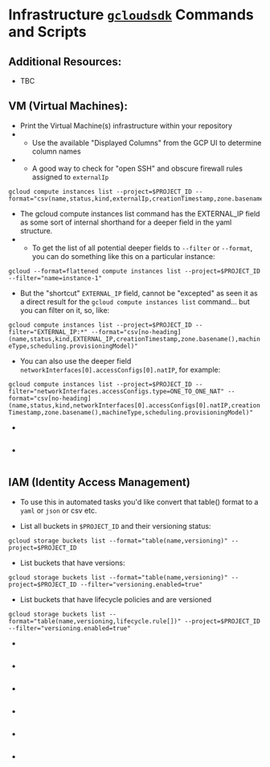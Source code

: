 # Infrastructure [`gcloudsdk`](https://cloud.google.com/sdk/) Commands and Scripts

## Additional Resources:

- TBC

## **VM (Virtual Machines)**:

- Print the Virtual Machine(s) infrastructure within your repository
- - Use the available "Displayed Columns" from the GCP UI to determine column names
- - A good way to check for "open SSH" and obscure firewall rules assigned to `externalIp`

```
gcloud compute instances list --project=$PROJECT_ID --format="csv(name,status,kind,externalIp,creationTimestamp,zone.basename(),machineType,scheduling.provisioningModel)"
```

- The gcloud compute instances list command has the EXTERNAL_IP  field as some sort of internal shorthand for a deeper field in the yaml structure.
- - To get the list of all potential deeper fields to `--filter` or `--format`, you can do something like this on a particular instance:

`gcloud --format=flattened compute instances list --project=$PROJECT_ID --filter="name=instance-1"`

- But the "shortcut" `EXTERNAL_IP` field, cannot be "excepted" as seen it as a direct result for the `gcloud compute instances list` command... but you can filter on it, so, like:

`gcloud compute instances list --project=$PROJECT_ID --filter="EXTERNAL_IP:*" --format="csv[no-heading](name,status,kind,EXTERNAL_IP,creationTimestamp,zone.basename(),machineType,scheduling.provisioningModel)"`

- You can also use the deeper field `networkInterfaces[0].accessConfigs[0].natIP`, for example:

`gcloud compute instances list --project=$PROJECT_ID --filter="networkInterfaces.accessConfigs.type=ONE_TO_ONE_NAT" --format="csv[no-heading](name,status,kind,networkInterfaces[0].accessConfigs[0].natIP,creationTimestamp,zone.basename(),machineType,scheduling.provisioningModel)"`

- 

```
```

- 

```
```

## **IAM (Identity Access Management)**

- To use this in automated tasks you'd like convert that table() format to a `yaml` or `json` or csv etc.

- List all buckets in `$PROJECT_ID` and their versioning status:

```
gcloud storage buckets list --format="table(name,versioning)" --project=$PROJECT_ID
```

- List buckets that have versions:

```
gcloud storage buckets list --format="table(name,versioning)" --project=$PROJECT_ID --filter="versioning.enabled=true"
```

- List buckets that have lifecycle policies and are versioned

```
gcloud storage buckets list --format="table(name,versioning,lifecycle.rule[])" --project=$PROJECT_ID --filter="versioning.enabled=true"
```

- 

```
```

- 

```
```

- 

```
```


- 

```
```

- 

```
```

- 

```
```
